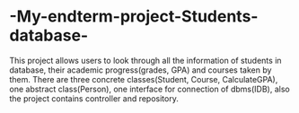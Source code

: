 # -My-endterm-project-Students-database-
This project allows users to look through all the information of students in database, their academic progress(grades, GPA) and courses taken by them. There are three concrete classes(Student, Course, CalculateGPA), one abstract class(Person), one interface for connection of dbms(IDB), also the project contains controller and repository.
